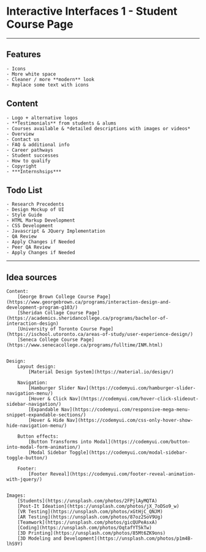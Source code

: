 # Interactive Interfaces 1 - Student Course Page
___

## Features
    - Icons
    - More white space
    - Cleaner / more **modern** look
    - Replace some text with icons

## Content
    - Logo + alternative logos
    - **Testimonials** from students & alums
    - Courses available & *detailed descriptions with images or videos*
    - Overview
    - Contact us
    - FAQ & additional info
    - Career pathways
    - Student successes
    - How to qualify
    - Copyright
    - ***Internshsips***

## Todo List
    - Research Precedents
    - Design Mockup of UI
    - Style Guide
    - HTML Markup Development
    - CSS Development
    - Javascript & JQuery Implementation
    - QA Review
    - Apply Changes if Needed
    - Peer QA Review
    - Apply Changes if Needed

___

## Idea sources
    Content:
        [George Brown College Course Page](https://www.georgebrown.ca/programs/interaction-design-and-development-program-g103/)
        [Sheridan Collage Course Page](https://academics.sheridancollege.ca/programs/bachelor-of-interaction-design)
        [University of Toronto Course Page](https://ischool.utoronto.ca/areas-of-study/user-experience-design/)
        [Seneca College Course Page](https://www.senecacollege.ca/programs/fulltime/INM.html)


    Design:
        Layout design:
            [Material Design System](https://material.io/design/)

        Navigation:
            [Hamburger Slider Nav](https://codemyui.com/hamburger-slider-navigation-menu/)
            [Hover & Click Nav](https://codemyui.com/hover-click-slideout-sidebar-navigation/)
            [Expandable Nav](https://codemyui.com/responsive-mega-menu-snippet-expandable-sections/)
            [Hover & Hide Nav](https://codemyui.com/css-only-hover-show-hide-navigation-menu/)

        Button effects:
            [Button Transforms into Modal](https://codemyui.com/button-into-modal-form-animation/)
            [Modal Sidebar Toggle](https://codemyui.com/modal-sidebar-toggle-button/)

        Footer:
            [Footer Reveal](https://codemyui.com/footer-reveal-animation-with-jquery/)

    
    Images:
        [Students](https://unsplash.com/photos/2FPjlAyMQTA)
        [Post-It Ideation](https://unsplash.com/photos/jX_7oDSo9_w)
        [VR Testing](https://unsplash.com/photos/xGtHjC_QNJM)
        [AR Testing](https://unsplash.com/photos/87oz2SoV9Ug)
        [Teamwork](https://unsplash.com/photos/gicQUPeAsxA)
        [Coding](https://unsplash.com/photos/OqtafYT5kTw)
        [3D Printing](https://unsplash.com/photos/85Mt6ZK9ons)
        [3D Modeling and Development](https://unsplash.com/photos/p1m4B-lhS9Y)